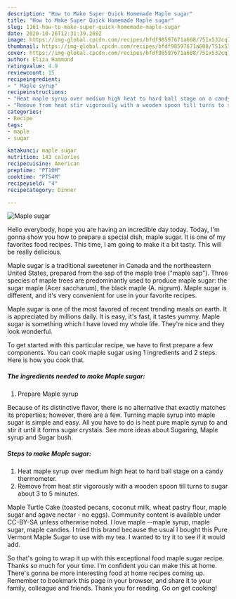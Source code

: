 ```yaml
---
description: "How to Make Super Quick Homemade Maple sugar"
title: "How to Make Super Quick Homemade Maple sugar"
slug: 1161-how-to-make-super-quick-homemade-maple-sugar
date: 2020-10-26T12:31:39.269Z
image: https://img-global.cpcdn.com/recipes/bfdf98597671a608/751x532cq70/maple-sugar-recipe-main-photo.jpg
thumbnail: https://img-global.cpcdn.com/recipes/bfdf98597671a608/751x532cq70/maple-sugar-recipe-main-photo.jpg
cover: https://img-global.cpcdn.com/recipes/bfdf98597671a608/751x532cq70/maple-sugar-recipe-main-photo.jpg
author: Eliza Hammond
ratingvalue: 4.9
reviewcount: 15
recipeingredient:
- " Maple syrup"
recipeinstructions:
- "Heat maple syrup over medium high heat to hard ball stage on a candy thermometer."
- "Remove from heat stir vigorously with a wooden spoon till turns to sugar about 3 to 5 minutes."
categories:
- Recipe
tags:
- maple
- sugar

katakunci: maple sugar 
nutrition: 143 calories
recipecuisine: American
preptime: "PT10M"
cooktime: "PT54M"
recipeyield: "4"
recipecategory: Dinner

---
```



![Maple sugar](https://img-global.cpcdn.com/recipes/bfdf98597671a608/751x532cq70/maple-sugar-recipe-main-photo.jpg)

Hello everybody, hope you are having an incredible day today. Today, I'm gonna show you how to prepare a special dish, maple sugar. It is one of my favorites food recipes. This time, I am going to make it a bit tasty. This will be really delicious.

Maple sugar is a traditional sweetener in Canada and the northeastern United States, prepared from the sap of the maple tree (&#34;maple sap&#34;). Three species of maple trees are predominantly used to produce maple sugar: the sugar maple (Acer saccharum), the black maple (A. nigrum). Maple sugar is different, and it&#39;s very convenient for use in your favorite recipes.

Maple sugar is one of the most favored of recent trending meals on earth. It is appreciated by millions daily. It is easy, it's fast, it tastes yummy. Maple sugar is something which I have loved my whole life. They're nice and they look wonderful.


To get started with this particular recipe, we have to first prepare a few components. You can cook maple sugar using 1 ingredients and 2 steps. Here is how you cook that.

<!--inarticleads1-->

##### The ingredients needed to make Maple sugar:

1. Prepare  Maple syrup


Because of its distinctive flavor, there is no alternative that exactly matches its properties; however, there are a few. Turning maple syrup into maple sugar is simple and easy. All you have to do is heat pure maple syrup to and stir it until it forms sugar crystals. See more ideas about Sugaring, Maple syrup and Sugar bush. 

<!--inarticleads2-->

##### Steps to make Maple sugar:

1. Heat maple syrup over medium high heat to hard ball stage on a candy thermometer.
1. Remove from heat stir vigorously with a wooden spoon till turns to sugar about 3 to 5 minutes.


Maple Turtle Cake (toasted pecans, coconut milk, wheat pastry flour, maple sugar and agave nectar - no eggs). Community content is available under CC-BY-SA unless otherwise noted. I love maple --maple syrup, maple sugar, maple candies. I tried this brand because the usual I bought this Pure Vermont Maple Sugar to use with my tea. I wanted to try it to see if it would add. 

So that's going to wrap it up with this exceptional food maple sugar recipe. Thanks so much for your time. I'm confident you can make this at home. There's gonna be more interesting food at home recipes coming up. Remember to bookmark this page in your browser, and share it to your family, colleague and friends. Thank you for reading. Go on get cooking!
